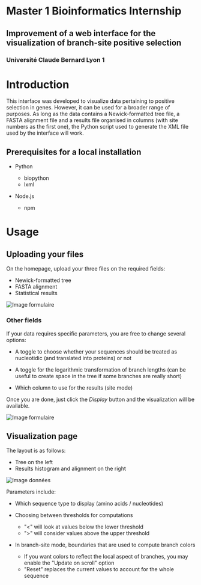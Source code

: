 # Master 1 Bioinformatics Internship

## Improvement of a web interface for the visualization of branch-site positive selection

### Université Claude Bernard Lyon 1

# Introduction

This interface was developed to visualize data pertaining to positive selection in genes.
However, it can be used for a broader range of purposes. As long as the data
contains a Newick-formatted tree file, a FASTA alignment file and a results file
organised in columns (with site numbers as the first one), the Python script used to generate
the XML file used by the interface will work.

## Prerequisites for a local installation

- Python
    - biopython
    - lxml

- Node.js
    - npm

# Usage

## Uploading your files

On the homepage, upload your three files on the required fields:

- Newick-formatted tree
- FASTA alignment
- Statistical results

![Image formulaire](image.png)

### Other fields

If your data requires specific parameters, you are free to change several options:

- A toggle to choose whether your sequences should be treated as nucleotidic (and translated 
into proteins) or not

- A toggle for the logarithmic transformation of branch lengths (can be useful 
to create space in the tree if some branches are really short)

- Which column to use for the results (site mode)

Once you are done, just click the *Display* button and the visualization will be available.

![Image formulaire](image.png)

## Visualization page

The layout is as follows:

- Tree on the left
- Results histogram and alignment on the right

![Image données](image.png)

Parameters include:

- Which sequence type to display (amino acids / nucleotides)

- Choosing between thresholds for computations
    - "<" will look at values below the lower threshold
    - ">" will consider values above the upper threshold

- In branch-site mode, boundaries that are used to compute branch colors
    - If you want colors to reflect the local aspect of branches, you may enable the "Update on scroll" option
    - "Reset" replaces the current values to account for the whole sequence
